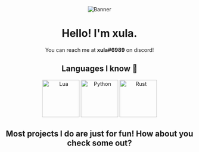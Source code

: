 <div align="center">
  <img src="https://svg-banners.vercel.app/api?type=rainbow&text1=xula%20&width=800&height=400" alt="Banner" />
<summary><h1 style="display: inline-block;">Hello! I'm xula.</h1></summary>
  You can reach me at <b>xula#6989</b> on discord!
  <br>
<summary><h2 style="display: inline-block">Languages I know 🦾</h2></summary>
</div>
<div align="center">
<img height="100" width="100" src="https://cdn.simpleicons.org/lua/white" alt="Lua"/>
<img height="100" width="100" src="https://cdn.simpleicons.org/python/white" alt="Python"/>
  <img height="100" width="100" src="https://cdn.simpleicons.org/rust/white" alt="Rust"/>
</div>
<div align="center">
  <summary><h2>Most projects I do are just for fun! How about you check some out?</h2></summary>
  </a>
</div>
